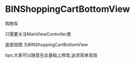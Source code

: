 # BINShoppingCartBottomView
购物车


只需要关注MainViewController类


底部视图 为BINShoppingCartBottomView


tips:大家可以随意在此基础上修改,追求简单高效


